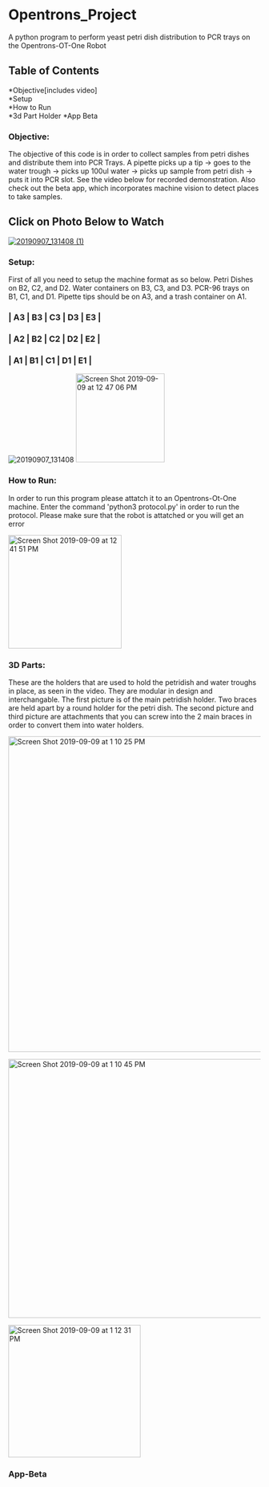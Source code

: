 # Opentrons_Project
A python program to perform yeast petri dish distribution to PCR trays on the Opentrons-OT-One Robot

## Table of Contents ##
*Objective[includes video]  
*Setup  
*How to Run  
*3d Part Holder
*App Beta

### Objective: ###
  The objective of this code is in order to collect samples from petri dishes and distribute them into PCR Trays. A pipette picks up a tip -> goes to the water trough -> picks up 100ul water -> picks up sample from petri dish -> puts it into PCR slot. See the video below for recorded demonstration. Also check out the beta app, which incorporates machine vision to detect places to take samples.
## Click on Photo Below to Watch ##
[![20190907_131408 (1)](https://user-images.githubusercontent.com/27908897/64563908-4a846a80-d305-11e9-9f67-f9f902610eaa.jpg)](https://youtu.be/Hqnowgf_G3g)

  
### Setup: ###

First of all you need to setup the machine format as so below. Petri Dishes on B2, C2, and D2. Water containers on B3, C3, and D3. PCR-96 trays on B1, C1, and D1. Pipette tips should be on A3, and a trash container on A1.

### | A3 | B3 | C3 | D3 | E3 |  ###
### | A2 | B2 | C2 | D2 | E2 | ###
### | A1 | B1 | C1 | D1 | E1 | ###


![20190907_131408](https://user-images.githubusercontent.com/27908897/64561522-d09db280-d2ff-11e9-9702-919270efb9c7.jpg)
<img width="177" alt="Screen Shot 2019-09-09 at 12 47 06 PM" src="https://user-images.githubusercontent.com/27908897/64561578-f3c86200-d2ff-11e9-9005-d91bda645826.png">

### How to Run: ###
In order to run this program please attatch it to an Opentrons-Ot-One machine. Enter the command 'python3 protocol.py' in order to run the protocol. Please make sure that the robot is attatched or you will get an error

<img width="226" alt="Screen Shot 2019-09-09 at 12 41 51 PM" src="https://user-images.githubusercontent.com/27908897/64561303-3fc6d700-d2ff-11e9-8b35-e4d969857f82.png">

### 3D Parts: ###

These are the holders that are used to hold the petridish and water troughs in place, as seen in the video. They are modular in design and interchangable. The first picture is of the main petridish holder. Two braces are held apart by a round holder for the petri dish. The second picture and third picture are attachments that you can screw into the 2 main braces in order to convert them into water holders.

[<img width="629" alt="Screen Shot 2019-09-09 at 1 10 25 PM" src="https://user-images.githubusercontent.com/27908897/64563084-47887a80-d303-11e9-801f-5c55d83e86a8.png">](https://cad.onshape.com/documents/4f85f321c5e9bb3822e26e8f/w/5e36e6c439f2159fe2a17e3b/e/40a5098655e5d53734598d2c)

[<img width="516" alt="Screen Shot 2019-09-09 at 1 10 45 PM" src="https://user-images.githubusercontent.com/27908897/64563082-47887a80-d303-11e9-96c6-edce79956d9a.png">](https://cad.onshape.com/documents/25268cf03f4ebe23574cd863/w/20aaa79a2de8add8f43b47bd/e/ee051cdfb7139ba67216771b)

[<img width="264" alt="Screen Shot 2019-09-09 at 1 12 31 PM" src="https://user-images.githubusercontent.com/27908897/64563246-bd8ce180-d303-11e9-9eb9-08c73d0c46ec.png">](https://cad.onshape.com/documents/a18ea2d271567771182e8ddd/w/b9d126b66894c90f384734b7/e/85092496d4540e73111520d5)

### App-Beta ###


